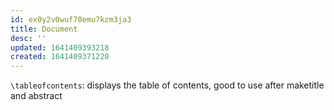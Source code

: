 ```yaml
---
id: ex0y2v0wuf70emu7kzm3ja3
title: Document
desc: ''
updated: 1641409393218
created: 1641409371220
---
```



`\tableofcontents`: displays the table of contents, good to use after maketitle and abstract
